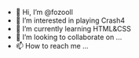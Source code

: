 - 👋 Hi, I’m @fozooll
- 👀 I’m interested in playing Crash4
- 🌱 I’m currently learning HTML&CSS
- 💞️ I’m looking to collaborate on ...
- 📫 How to reach me ...

<!---
fozooll/fozooll is a ✨ special ✨ repository because its `README.md` (this file) appears on your GitHub profile.
You can click the Preview link to take a look at your changes.
--->
